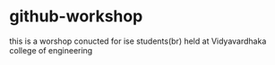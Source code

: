 # github-workshop
this is a worshop conucted for ise students(br) held at Vidyavardhaka college of engineering 
